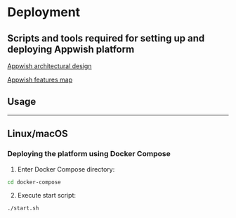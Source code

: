 # Deployment
## Scripts and tools required for setting up and deploying Appwish platform

[Appwish architectural design](https://app.creately.com/diagram/ToXBd2y63z4/view)

[Appwish features map](https://app.creately.com/diagram/SB1Gc6cyHdD/view)

## Usage
---
## Linux/macOS
### Deploying the platform using Docker Compose
1. Enter Docker Compose directory:
```bash
cd docker-compose
```
2. Execute start script:
```
./start.sh
```

